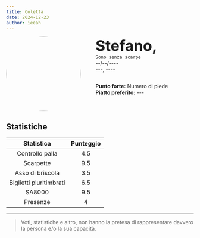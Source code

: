 ```yaml
---
title: Coletta
date: 2024-12-23
author: ieeah
---
```


<div class="player-header" style="display: flex;">
  <div class="player-avatar" style="margin-inline-end: 40px;">
    <img src="https://robohash.org/coletta" width="200px" height="200px" style="border-radius: 50%; aspect-ratio: 1; border: 15px solid #var(--accent); object-fit: contain; object-position: center;" />
  </div>
  <div class="player-info">
    <p class="player-name" style="margin-block: 0; font-size: 2.5rem; font-weight: bold; display: inline-block;" id="player-name">Stefano,</p>
    <code style="display: inline-block;">Sono senza scarpe</code>
    <p class="player-age" style="margin-block: 0;">--/--/----</p>
    <p class="player-office" style="margin-block: 0;">---, ----</p>
    <div class="player-specials" style="margin-block: 1.75rem 0;">
      <p class="player-office" style="margin-block: 0;">
        <span style="font-weight: bold">Punto forte:</span>
        <span style="">Numero di piede</span>
      </p>
      <p class="player-office" style="margin-block: 0;">
        <span style="font-weight: bold">Piatto preferito:</span>
        <span style="">---</span>
      </p>
    </div>
  </div>
</div>

## Statistiche

|       Statistica        | Punteggio |
|:-----------------------:|:---------:|
|     Controllo palla     |    4.5    |
|        Scarpette        |    9.5    |
|    Asso di briscola     |    3.5    |
| Biglietti pluritimbrati |    6.5    |
|         SA8000          |    9.5    |
|        Presenze         |     4     |

---

> Voti, statistiche e altro, non hanno la pretesa di rappresentare davvero la persona e/o la sua capacità.

